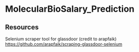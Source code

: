 # MolecularBioSalary_Prediction

## Resources 
Selenium scraper tool for glassdoor (credit to arapfaik)
https://github.com/arapfaik/scraping-glassdoor-selenium


